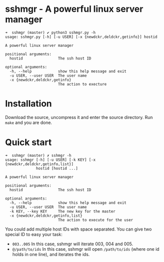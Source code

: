 # sshmgr - A powerful linux server manager

    ➜  sshmgr (master) ✔ python3 sshmgr.py -h
    usage: sshmgr.py [-h] [-u USER] [-x {newdckr,deldckr,getinfo}] hostid

    A powerful linux server manager

    positional arguments:
      hostid                The ssh host ID

    optional arguments:
      -h, --help            show this help message and exit
      -u USER, --user USER  The user name
      -x {newdckr,deldckr,getinfo}
                            The action to execture

# Installation

Download the source, uncompress it and enter the source directory. Run `make` and you are done.

# Quick start

    ➜  sshmgr (master) ✗ sshmgr -h
    usage: sshmgr [-h] [-u USER] [-k KEY] [-x {newdckr,deldckr,getinfo,list}]
                  hostid [hostid ...]

    A powerful linux server manager

    positional arguments:
      hostid                The ssh host ID

    optional arguments:
      -h, --help            show this help message and exit
      -u USER, --user USER  The user name
      -k KEY, --key KEY     The new key for the master
      -x {newdckr,deldckr,getinfo,list}
                            The action to execute for the user

You could add multiple host IDs with space separated. You can give two special ID to easy
your task:

- `003..005` In this case, sshmgr will iterate 003, 004 and 005.
- `@/path/to/ids` In this case, sshmgr will open `/path/to/ids` (where one id holds in one line),
    and iterates the ids.
